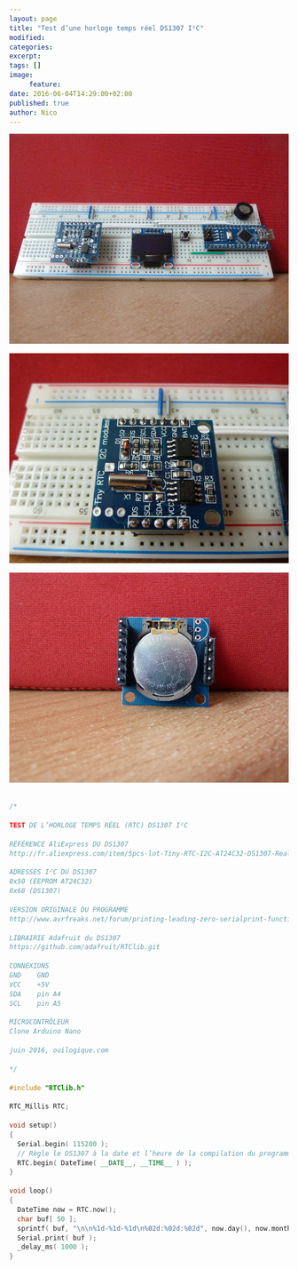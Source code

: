 ```yaml
---
layout: page
title: "Test d’une horloge temps réel DS1307 I²C"
modified:
categories:
excerpt:
tags: []
image:
     feature:
date: 2016-06-04T14:29:00+02:00
published: true
author: Nico
---
```


![...](/files/2016-06-04-test_horloge_temps_reel_i2c/2016-06-04-test_horloge_temps_reel_i2c_001_lowres.jpg)

![...](/files/2016-06-04-test_horloge_temps_reel_i2c/2016-06-04-test_horloge_temps_reel_i2c_002_lowres.jpg)

![...](/files/2016-06-04-test_horloge_temps_reel_i2c/2016-06-04-test_horloge_temps_reel_i2c_003_lowres.jpg)


~~~ c++

/*

TEST DE L’HORLOGE TEMPS RÉEL (RTC) DS1307 I²C

RÉFÉRENCE AliExpress DU DS1307
http://fr.aliexpress.com/item/5pcs-lot-Tiny-RTC-I2C-AT24C32-DS1307-Real-Time-Clock-Module-Board-For-Arduino-With-A/32327865928.html

ADRESSES I²C DU DS1307
0x50 (EEPROM AT24C32)
0x68 (DS1307)

VERSION ORIGINALE DU PROGRAMME
http://www.avrfreaks.net/forum/printing-leading-zero-serialprint-function

LIBRAIRIE Adafruit du DS1307
https://github.com/adafruit/RTClib.git

CONNEXIONS
GND    GND
VCC    +5V
SDA    pin A4
SCL    pin A5

MICROCONTRÔLEUR
Clone Arduino Nano

juin 2016, ouilogique.com

*/

#include "RTClib.h"

RTC_Millis RTC;

void setup()
{
  Serial.begin( 115200 );
  // Règle le DS1307 à la date et l’heure de la compilation du programme
  RTC.begin( DateTime( __DATE__, __TIME__ ) );
}

void loop()
{
  DateTime now = RTC.now();
  char buf[ 50 ];
  sprintf( buf, "\n\n%1d-%1d-%1d\n%02d:%02d:%02d", now.day(), now.month(), now.year(), now.hour(), now.minute(), now.second() );
  Serial.print( buf );
  _delay_ms( 1000 );
}

~~~
